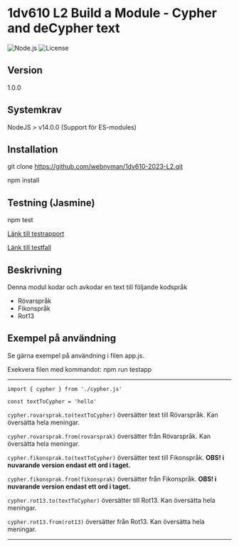 # 1dv610 L2 Build a Module - Cypher and deCypher text
![Node.js](https://img.shields.io/badge/Node.js-v14.0.0-green)
![License](https://img.shields.io/badge/License-MIT-blue)

## Version
1.0.0

## Systemkrav
NodeJS > v14.0.0 (Support för ES-modules)

## Installation
git clone https://github.com/webnyman/1dv610-2023-L2.git

npm install

## Testning (Jasmine)
npm test

[Länk till testrapport](TestReport.md)

[Länk till testfall](/spec/support/)

## Beskrivning
Denna modul kodar och avkodar en text till följande kodspråk
- Rövarspråk
- Fikonspråk
- Rot13

## Exempel på användning
Se gärna exempel på användning i filen app.js.

Exekvera filen med kommandot: npm run testapp

---
`import { cypher } from './cypher.js'`

`const textToCypher = 'hello'`

`cypher.rovarsprak.to(textToCypher)` översätter text till Rövarspråk. Kan översätta hela meningar.

`cypher.rovarsprak.from(rovarsprak)` översätter från Rövarspråk. Kan översätta hela meningar.

`cypher.fikonsprak.to(textToCypher)` översätter text till Fikonspråk. **OBS! i nuvarande version endast ett ord i taget.**

`cypher.fikonsprak.from(fikonsprak)` översätter från Fikonspråk. **OBS! i nuvarande version endast ett ord i taget.**

`cypher.rot13.to(textToCypher)` översätter till Rot13. Kan översätta hela meningar.

`cypher.rot13.from(rot13)` översätter från Rot13. Kan översätta hela meningar.

---

